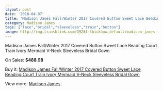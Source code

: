 ```yaml
---
layout: post
date: '2018-04-07'
title: "Madison James Fall/Winter 2017 Covered Button Sweet Lace Beading Court Train Ivory Mermaid V-Neck Sleeveless Bridal Gown"
category: Madison James
tags: ["lace","bridal","sleeveless","train","button"]
image: http://img.transblink.com/39281-thickbox_default/madison-james-fall-winter-2017-covered-button-sweet-lace-beading-court-train-ivory-mermaid-v-neck-sleeveless-bridal-gown.jpg
---
```

Madison James Fall/Winter 2017 Covered Button Sweet Lace Beading Court Train Ivory Mermaid V-Neck Sleeveless Bridal Gown

On Sales: **$488.98**
<a href="https://www.transblink.com/en/madison-james/12296-madison-james-fall-winter-2017-covered-button-sweet-lace-beading-court-train-ivory-mermaid-v-neck-sleeveless-bridal-gown.html"><amp-img layout="responsive" width="600" height="600" src="//img.transblink.com/39281-thickbox_default/madison-james-fall-winter-2017-covered-button-sweet-lace-beading-court-train-ivory-mermaid-v-neck-sleeveless-bridal-gown.jpg" alt="Madison James Fall/Winter 2017 Covered Button Sweet Lace Beading Court Train Ivory Mermaid V-Neck Sleeveless Bridal Gown 0" /></a>
<a href="https://www.transblink.com/en/madison-james/12296-madison-james-fall-winter-2017-covered-button-sweet-lace-beading-court-train-ivory-mermaid-v-neck-sleeveless-bridal-gown.html"><amp-img layout="responsive" width="600" height="600" src="//img.transblink.com/39284-thickbox_default/madison-james-fall-winter-2017-covered-button-sweet-lace-beading-court-train-ivory-mermaid-v-neck-sleeveless-bridal-gown.jpg" alt="Madison James Fall/Winter 2017 Covered Button Sweet Lace Beading Court Train Ivory Mermaid V-Neck Sleeveless Bridal Gown 1" /></a>
<a href="https://www.transblink.com/en/madison-james/12296-madison-james-fall-winter-2017-covered-button-sweet-lace-beading-court-train-ivory-mermaid-v-neck-sleeveless-bridal-gown.html"><amp-img layout="responsive" width="600" height="600" src="//img.transblink.com/39283-thickbox_default/madison-james-fall-winter-2017-covered-button-sweet-lace-beading-court-train-ivory-mermaid-v-neck-sleeveless-bridal-gown.jpg" alt="Madison James Fall/Winter 2017 Covered Button Sweet Lace Beading Court Train Ivory Mermaid V-Neck Sleeveless Bridal Gown 2" /></a>
<a href="https://www.transblink.com/en/madison-james/12296-madison-james-fall-winter-2017-covered-button-sweet-lace-beading-court-train-ivory-mermaid-v-neck-sleeveless-bridal-gown.html"><amp-img layout="responsive" width="600" height="600" src="//img.transblink.com/39282-thickbox_default/madison-james-fall-winter-2017-covered-button-sweet-lace-beading-court-train-ivory-mermaid-v-neck-sleeveless-bridal-gown.jpg" alt="Madison James Fall/Winter 2017 Covered Button Sweet Lace Beading Court Train Ivory Mermaid V-Neck Sleeveless Bridal Gown 3" /></a>

Buy it: [Madison James Fall/Winter 2017 Covered Button Sweet Lace Beading Court Train Ivory Mermaid V-Neck Sleeveless Bridal Gown](https://www.transblink.com/en/madison-james/12296-madison-james-fall-winter-2017-covered-button-sweet-lace-beading-court-train-ivory-mermaid-v-neck-sleeveless-bridal-gown.html "Madison James Fall/Winter 2017 Covered Button Sweet Lace Beading Court Train Ivory Mermaid V-Neck Sleeveless Bridal Gown")

View more: [Madison James](https://www.transblink.com/en/70-madison-james "Madison James")